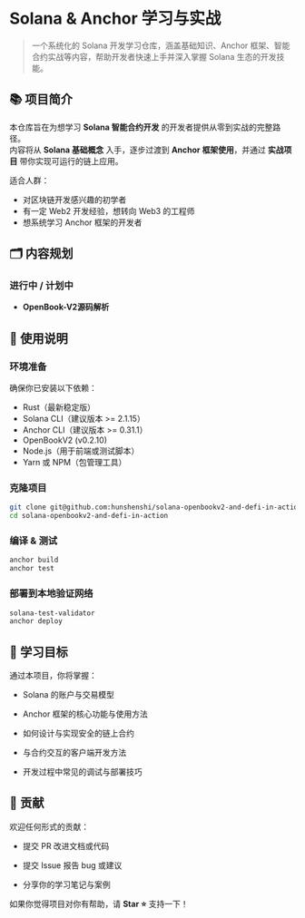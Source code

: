 # Solana & Anchor 学习与实战

> 一个系统化的 Solana 开发学习仓库，涵盖基础知识、Anchor 框架、智能合约实战等内容，帮助开发者快速上手并深入掌握 Solana 生态的开发技能。

## 📚 项目简介

本仓库旨在为想学习 **Solana 智能合约开发** 的开发者提供从零到实战的完整路径。  
内容将从 **Solana 基础概念** 入手，逐步过渡到 **Anchor 框架使用**，并通过 **实战项目** 带你实现可运行的链上应用。  

适合人群：
- 对区块链开发感兴趣的初学者
- 有一定 Web2 开发经验，想转向 Web3 的工程师
- 想系统学习 Anchor 框架的开发者

## 🗂 内容规划

### 进行中 / 计划中
- **OpenBook-V2源码解析**


## 🚀 使用说明

### 环境准备
确保你已安装以下依赖：
- Rust（最新稳定版）
- Solana CLI（建议版本 >= 2.1.15）
- Anchor CLI（建议版本 >= 0.31.1）
- OpenBookV2 (v0.2.10)
- Node.js（用于前端或测试脚本）
- Yarn 或 NPM（包管理工具）

### 克隆项目
```bash
git clone git@github.com:hunshenshi/solana-openbookv2-and-defi-in-action.git
cd solana-openbookv2-and-defi-in-action
````

### 编译 & 测试

```bash
anchor build
anchor test
```

### 部署到本地验证网络

```bash
solana-test-validator
anchor deploy
```

## 🎯 学习目标

通过本项目，你将掌握：

- Solana 的账户与交易模型
    
- Anchor 框架的核心功能与使用方法
    
- 如何设计与实现安全的链上合约
    
- 与合约交互的客户端开发方法
    
- 开发过程中常见的调试与部署技巧

## 🤝 贡献

欢迎任何形式的贡献：

- 提交 PR 改进文档或代码
    
- 提交 Issue 报告 bug 或建议
    
- 分享你的学习笔记与案例

如果你觉得项目对你有帮助，请 **Star ⭐** 支持一下！
